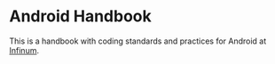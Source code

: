 # Android Handbook

This is a handbook with coding standards and practices for Android at [Infinum](https://infinum.co/).
